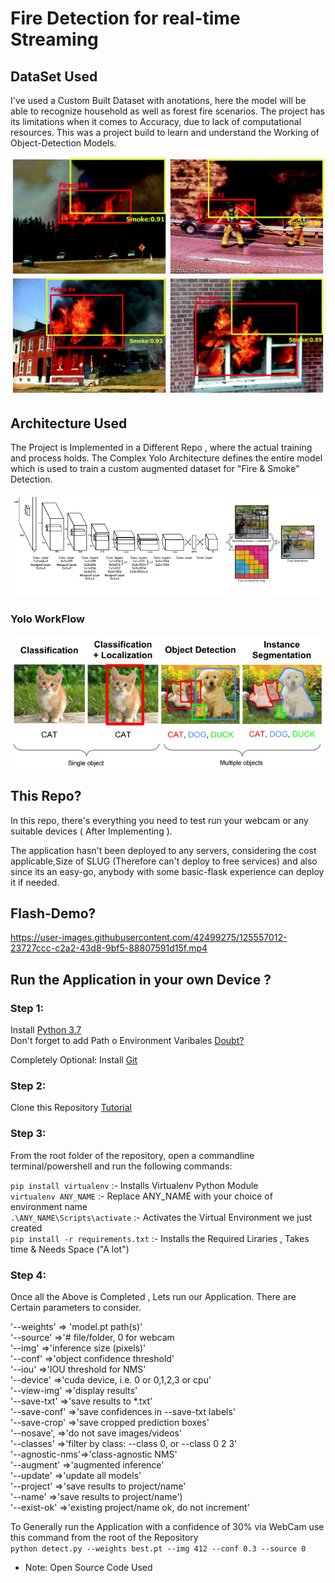 # Fire Detection for real-time Streaming

## DataSet Used

I've used a Custom Built Dataset with anotations, here the model will be able to recognize household as well as forest fire scenarios.
The project has its limitations when it comes to Accuracy, due to lack of computational resources. This was a project build to learn and understand the Working of Object-Detection Models.

<img src="https://github.com/reekithak/Fire-Detection-NET-Stream-API/blob/master/images/fire.png">

## Architecture Used
The Project is Implemented in a Different Repo , where the actual training and process holds. The Complex Yolo Architecture defines the entire model which is used to train a custom augmented dataset for "Fire & Smoke" Detection.

<img src="https://github.com/reekithak/Fire-Detection-NET-Stream-API/blob/master/images/yolo.png">

### Yolo WorkFlow

<img src="https://github.com/reekithak/Fire-Detection-NET-Stream-API/blob/master/images/yolowork.png">

## This Repo?

In this repo, there's everything you need to test run your webcam or any suitable devices ( After Implementing ).

The application hasn't been deployed to any servers, considering the cost applicable,Size of SLUG (Therefore can't deploy to free services) and also since its an easy-go, anybody with some basic-flask experience can deploy it if needed.

## Flash-Demo?
https://user-images.githubusercontent.com/42499275/125557012-23727ccc-c2a2-43d8-9bf5-88807591d15f.mp4


## Run the Application in your own Device ?

### Step 1:
Install [Python 3.7](https://www.python.org/downloads/release/python-370/)  
Don't forget to add Path o Environment Varibales [Doubt?](https://www.educative.io/edpresso/how-to-add-python-to-path-variable-in-windows)

Completely Optional:
Install [Git](https://git-scm.com/downloads)

### Step 2:
Clone this Repository [Tutorial](https://www.youtube.com/watch?v=O72FWNeO-xY)

### Step 3:
From the root folder of the repository, open a commandline terminal/powershell and run the following commands:<br />


`pip install virtualenv` :- Installs Virtualenv Python Module<br />
`virtualenv ANY_NAME` :- Replace ANY_NAME with your choice of environment name<br />
`.\ANY_NAME\Scripts\activate` :- Activates the Virtual Environment we just created<br />
`pip install -r requirements.txt` :- Installs the Required Liraries , Takes time & Needs Space ("A lot")<br />

### Step 4:
Once all the Above is Completed , Lets run our Application. There are Certain parameters to consider.


'--weights'     => 'model.pt path(s)'<br />
'--source'      =>'# file/folder, 0 for webcam<br />
'--img'         =>'inference size (pixels)'<br />
'--conf'        =>'object confidence threshold'<br />
'--iou'         =>'IOU threshold for NMS'<br />
'--device'      =>'cuda device, i.e. 0 or 0,1,2,3 or cpu'<br />
'--view-img'    =>'display results'<br />
'--save-txt'    =>'save results to *.txt'<br />
'--save-conf'   =>'save confidences in --save-txt labels'<br />
'--save-crop'   =>'save cropped prediction boxes'<br />
'--nosave',     =>'do not save images/videos'<br />
'--classes'     =>'filter by class: --class 0, or --class 0 2 3'<br />
'--agnostic-nms'=>'class-agnostic NMS'<br />
'--augment'     =>'augmented inference'<br />
'--update'      =>'update all models'<br />
'--project'     =>'save results to project/name'<br />
'--name'        =>'save results to project/name')<br />
'--exist-ok'    =>'existing project/name ok, do not increment'<br />

To Generally run the Application with a confidence of 30% via WebCam use this command from the root of the Repository<br />
`python detect.py --weights best.pt --img 412 --conf 0.3 --source 0`


- Note: Open Source Code Used
